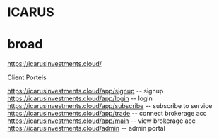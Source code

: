 # ICARUS

# broad
https://icarusinvestments.cloud/

Client Portels

https://icarusinvestments.cloud/app/signup -- signup
https://icarusinvestments.cloud/app/login -- login
https://icarusinvestments.cloud/app/subscribe -- subscribe to service
https://icarusinvestments.cloud/app/trade -- connect brokerage acc
https://icarusinvestments.cloud/app/main -- view brokerage acc
https://icarusinvestments.cloud/admin -- admin portal





